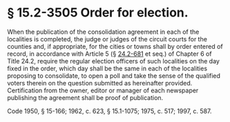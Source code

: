 # § 15.2-3505 Order for election.

<p>When the publication of the consolidation agreement in each of the localities is completed, the judge or judges of the circuit courts for the counties and, if appropriate, for the cities or towns shall by order entered of record, in accordance with Article 5 (§ <a href='http://law.lis.virginia.gov/vacode/24.2-681/'>24.2-681</a> et seq.) of Chapter 6 of Title 24.2, require the regular election officers of such localities on the day fixed in the order, which day shall be the same in each of the localities proposing to consolidate, to open a poll and take the sense of the qualified voters therein on the question submitted as hereinafter provided. Certification from the owner, editor or manager of each newspaper publishing the agreement shall be proof of publication.</p><p>Code 1950, § 15-166; 1962, c. 623, § 15.1-1075; 1975, c. 517; 1997, c. 587.</p>